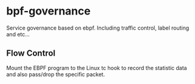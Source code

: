 # bpf-governance
Service governance based on ebpf. Including traffic control, label routing and etc...

## Flow Control
Mount the EBPF program to the Linux tc hook to record the statistic data and also pass/drop the specific packet.
